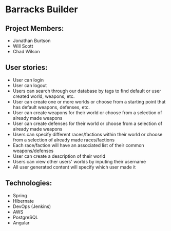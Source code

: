 # Barracks Builder

## Project Members:
- Jonathan Burtson
- Will Scott
- Chad Wilson

## User stories:
- User can login
- User can logout
- Users can search through our database by tags to find default or user created world, weapons, etc.
- User can create one or more worlds or choose from a starting point that has default weapons, defenses, etc.
- User can create weapons for their world or choose from a selection of already made weapons
- User can create defenses for their world or choose from a selection of already made weapons
- Users can specify different races/factions within their world or choose from a selection of already made races/factions
- Each race/faction will have an associated list of their common weapons/defenses
- User can create a description of their world
- Users can view other users' worlds by inputing their username
- All user generated content will specify which user made it

## Technologies:
- Spring
- Hibernate
- DevOps (Jenkins)
- AWS
- PostgreSQL
- Angular
